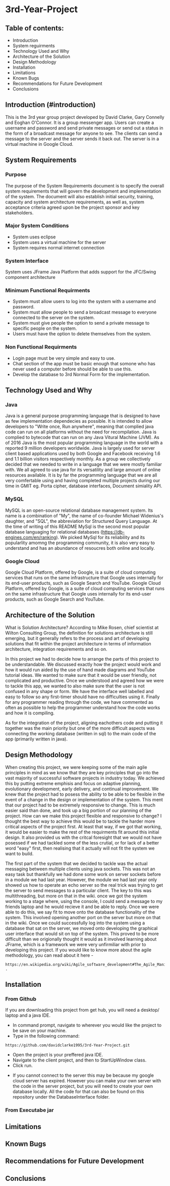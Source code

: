 # 3rd-Year-Project

## Table of contents:
* Introduction
* System reguirments
* Technology Used and Why
* Architecture of the Solution
* Design Methodology
* Installation
* Limitations
* Known Bugs
* Recommendations for Future Development
* Conclusions


## Introduction (#introduction)

This is the 3rd year group project developed by David Clarke, Gary Connelly and Eoghan O'Connor. It is a group messenger app. Users can create a username and password and send private messages or send out a status in the form of a broadcast message for anyone to see. The clients can send a message to the server and the server sends it back out. The server is in a virtual machine in Google Cloud.

## System Requirements

### Purpose
The purpose of the System Requirements document is to specify the overall system requirements that will govern the development and implementation of the system.  The document will also establish initial security, training, capacity and system architecture requirements, as well as, system acceptance criteria agreed upon be the project sponsor and key stakeholders.

### Major System Conditions
- System uses eclipse
- System uses a virtual machine for the server
- System requires normal internet connection

### System Interface

System uses JFrame Java Platform that adds support for the JFC/Swing component architecture

### Minimum Functional Requirments

- System must allow users to log into the system with a username and password.
- System must allow people to send a broadcast message to everyone connected to the server on the system.
- System must give people the option to send a private message to specific people on the system. 
- Users must have the option to delete themselves from the system.

### Non Functional Requirments

- Login page must be very simple and easy to use.
- Chat section of the app must be basic enough that somone who has never used a computer before should be able to use this.
- Develop the database to 3rd Normal Form for the implementation.

## Technology Used and Why

### Java
Java is a general purpose programming language that is designed to have as few implementation dependecies as possible. It is intended to allow developers to "Write once, Run anywhere", meaning that complied java code can run on all platforms without the need for recompilation. Java is complied to bytecode that can run on any Java Vitural Machine (JVM). As of 2016 Java is the most popular programming language in the world with a reported 9 million developers worldwide. Java is largely used for server client based applications used by both Google and Facebook receiving 1.6 and 1.1 billion visitors respectively monthly. As a group we collectively decided that we needed to write in a language that we were mostly familiar with. We all agreed to use java for its versatility and large amount of online resources available. It is by far the programming language that we are all very comfertable using and having completed multiple projects during our time in GMIT eg. Porta cipher, database interfaces, Document simiality API.

### MySQL
MySQL is an open-source relational database management system. Its name is a combination of "My", the name of co-founder Michael Widenius's daughter, and "SQL", the abbreviation for Structured Query Language. At the time of writing of this README MySql is the second most popular database languaging for relational databases (https://db-engines.com/en/ranking). We picked MySql for its reliability and its popularlity amomng the programming community, it is also very easy to understand and has an abundance of resoucres both online and locally.

### Google Cloud
Google Cloud Platform, offered by Google, is a suite of cloud computing services that runs on the same infrastructure that Google uses internally for its end-user products, such as Google Search and YouTube.
Google Cloud Platform, offered by Google, is a suite of cloud computing services that runs on the same infrastructure that Google uses internally for its end-user products, such as Google Search and YouTube.

## Architecture of the Solution
What is Solution Architecture? According to Mike Rosen, chief scientist at Wilton Consulting Group, the definition for solutions architecture is still emerging, but it generally refers to the process and art of developing solutions that fit within the project architecture in terms of information architecture, integration requirements and so on. 

In this project we had to decide how to arrange the parts of this project to be understandable. We discussed exactly how the project would work and how it would run aided by the use of hand made diagrams and YouTube tutorial ideas. We wanted to make sure that it would be user friendly, not complicated and productive. Once we understood and agreed how we were to tackle this app, we wanted to also make sure that the user is not confused in any shape or form. We have the interface well labelled and easy to follow so any first-timer should have no difficulties using it. Finally for any programmer reading through the code, we have commented as often as possible to help the programmer understand how the code works and how it is compiling.

As for the integration of the project, aligning eachothers code and putting it together was the main priority but one of the more difficult aspects was connecting the working database (written in sql) to the main code of the app (primarily written in java). 



## Design Methodology
When creating this project, we were keeping some of the main agile principles in mind as we know that they are key principles that go into the vast majority of successful software projects in industry today. We achieved this by putting extreme emphisis and focus on adaptive planning, evolutionary development, early delivery, and continual improvement. We knew that the project had to posess the ability to be able to be flexible in the event of a change in the design or implementation of the system. This ment that our project had to be extremely responsive to change. This is much easier said than done, and took up a big portion of our planning of the project. How can we make this project flexible and responsive to change? I thought the best way to achieve this would be to tackle the harder more critical aspects of the project first. At least that way, if we got that working, it would be easier to make the rest of the requirments fit around this initial design. It also provided us with the critcal foresight that we would not have posessed if we had tackled some of the less crutial, or for lack of a better word "easy" first, then realising that it actually will not fit the system we want to build.

The first part of the system that we decided to tackle was the actual messaging between multiple clients using java sockets. This was not an easy task but thankfully we had done some work on server sockets before in a module we had last year. However, the module we had last year only showed us how to operate an echo server so the real trick was trying to get the server to send messages to a particular client. The key to this was multithreading, but more on that in the wiki. once we got the system working to a stage where, using the console, I could send a message to my friends laptop and he would recieve it and be able to reply. Once we were able to do this, we say fit to move onto the database functionality of the system. This involved opening another port on the server but more on that in the wiki. Once we could successfully log into the system using a database that sat on the server, we moved onto developing the graphical user interface that would sit on top of the system. This proved to be more difficult than we origionally thought it would as it involved learning about JFrame, which is a framework we were very unfirmiliar with prior to developing this project. If you would like to know more about the agile methodology, you can read about it here -

```
https://en.wikipedia.org/wiki/Agile_software_development#The_Agile_Manifesto .
```

## Installation
### From Github
If you are downloading this project from get hub, you will need a desktop/ laptop and a java IDE.
- In command prompt, navigate to wherever you would like the project to be save on your machine. 
- Type in the following command: 

```
https://github.com/davidclarke1995/3rd-Year-Project.git
```
- Open the project is your preffered java IDE.
- Navigate to the client project, and then to StartUpWindow class. 
- Click run. 
* If you cannot connect to the server this may be because my google cloud server has expired. However you can make your own server with the code in the server project, but you will need to create your own database locally. All the code for that can also be found on this repository under the DatabaseInterface folder.

### From Executabe jar
## Limitations
## Known Bugs
## Recommendations for Future Development
## Conclusions


